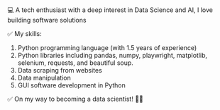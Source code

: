 💻 A tech enthusiast with a deep interest in Data Science and AI, I love building software solutions

✅ My skills:

1. Python programming language (with 1.5 years of experience)
2. Python libraries including pandas, numpy, playwright, matplotlib, selenium, requests, and beautiful soup.
3. Data scraping from websites
4. Data manipulation
5. GUI software development in Python


✅ On my way to becoming a data scientist! 🧑‍💻

